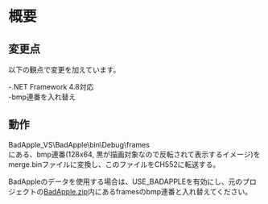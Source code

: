# 概要

## 変更点

以下の観点で変更を加えています。<BR>

-.NET Framework 4.8対応<BR>
-bmp連番を入れ替え<BR>

## 動作

BadApple_VS\BadApple\bin\Debug\frames<BR>
にある、bmp連番(128x64, 黒が描画対象なので反転されて表示するイメージ)を
merge.binファイルに変換し、このファイルをCH552に転送する。<BR>

BadAppleのデータを使用する場合は、USE_BADAPPLEを有効にし、元のプロジェクトの[BadApple.zip](https://github.com/rikka0w0/CH55x_USB_CompositeDevice/blob/master/BadApple.zip)内にあるframesのbmp連番と入れ替えてください。<BR>

